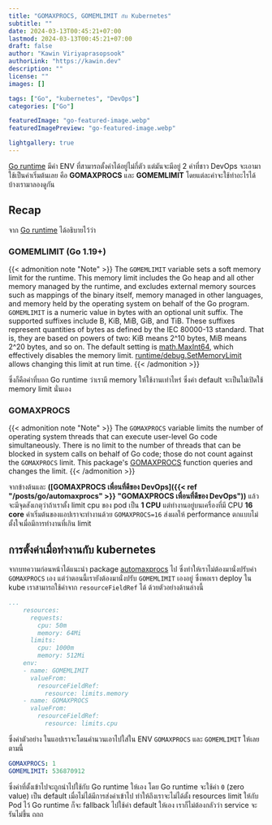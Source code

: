 ```yaml
---
title: "GOMAXPROCS, GOMEMLIMIT กับ Kubernetes"
subtitle: ""
date: 2024-03-13T00:45:21+07:00
lastmod: 2024-03-13T00:45:21+07:00
draft: false
author: "Kawin Viriyaprasopsook"
authorLink: "https://kawin.dev"
description: ""
license: ""
images: []

tags: ["Go", "kubernetes", "DevOps"]
categories: ["Go"]

featuredImage: "go-featured-image.webp"
featuredImagePreview: "go-featured-image.webp"

lightgallery: true
---
```

[Go runtime](https://pkg.go.dev/runtime) มีค่า ENV ที่สามารถตั้งค่าได้อยู่ไม่กี่ตัว แต่มันจะมีอยู่ 2 ค่าที่ชาว DevOps จะเอามาใช้เป็นค่าเริ่มต้นเลย คือ **GOMAXPROCS** และ **GOMEMLIMIT** โดยแต่ละค่าจะใช้ทำอะไรได้บ้างเรามาลองดูกัน
<!--more-->

## Recap
จาก [Go runtime](https://pkg.go.dev/runtime) ได้อธิบายไว้ว่า

### GOMEMLIMIT (Go 1.19+)
{{< admonition note "Note" >}}
The `GOMEMLIMIT` variable sets a soft memory limit for the runtime. This memory limit includes the Go heap and all other memory managed by the runtime, and excludes external memory sources such as mappings of the binary itself, memory managed in other languages, and memory held by the operating system on behalf of the Go program. `GOMEMLIMIT` is a numeric value in bytes with an optional unit suffix. The supported suffixes include B, KiB, MiB, GiB, and TiB. These suffixes represent quantities of bytes as defined by the IEC 80000-13 standard. That is, they are based on powers of two: KiB means 2^10 bytes, MiB means 2^20 bytes, and so on. The default setting is [math.MaxInt64](https://pkg.go.dev/runtime/internal/math#MaxInt64), which effectively disables the memory limit. [runtime/debug.SetMemoryLimit](https://pkg.go.dev/runtime/debug#SetMemoryLimit) allows changing this limit at run time.
{{< /admonition >}}

ซึ่งก็คือค่าที่บอก Go runtime ว่าเรามี memory ให้ใช้งานเท่าไหร่ ซึ่งค่า default จะเป็นไม่เปิดใช้ memory limit นั่นเอง

### GOMAXPROCS
{{< admonition note "Note" >}}
The `GOMAXPROCS` variable limits the number of operating system threads that can execute user-level Go code simultaneously. There is no limit to the number of threads that can be blocked in system calls on behalf of Go code; those do not count against the `GOMAXPROCS` limit. This package's [GOMAXPROCS](https://pkg.go.dev/runtime#GOMAXPROCS) function queries and changes the limit.
{{< /admonition >}}

จากข้างต้นและ **([GOMAXPROCS เพื่อนที่ดีของ DevOps]({{< ref "/posts/go/automaxprocs" >}} "GOMAXPROCS เพื่อนที่ดีของ DevOps"))** แล้วจะมีจุดสังเกตุว่าถ้าเราตั้ง limit cpu ของ pod เป็น **1 CPU** แต่ทำงานอยู่บนเครื่องที่มี CPU **16 core** ค่าเริ่มต้นของแอปเราจะทำงานด้วย `GOMAXPROCS=16` ส่งผลให้ performance ตกแบบไม่ตั้งใจเมื่อมีการทำงานที่เกิน limit

## การตั้งค่าเมื่อทำงานกับ kubernetes
จากบทความก่อนหน้าได้แนะนำ package [automaxprocs](https://github.com/uber-go/automaxprocs) ไป ซึ่งทำให้เราไม่ต้องมานั่งปรับค่า `GOMAXPROCS` เอง แต่ว่าตอนนี้เรายังต้องมานั่งปรับ `GOMEMLIMIT` เองอยู่ ซึ่งพอเรา deploy ใน kube เราสามารถใช้ค่าจาก `resourceFieldRef` ได้ ด้วยตัวอย่างด้านล่างนี้

```yaml
...
    resources:
      requests:
        cpu: 50m
        memory: 64Mi
      limits:
        cpu: 1000m
        memory: 512Mi
    env:
    - name: GOMEMLIMIT
      valueFrom:
        resourceFieldRef:
          resource: limits.memory
    - name: GOMAXPROCS
      valueFrom:
        resourceFieldRef:
          resource: limits.cpu
```

ซึ่งค่าตัวอย่าง ในแอปเราจะโดนคำนวนเอาไปใส่ใน ENV `GOMAXPROCS` และ `GOMEMLIMIT` ให้เลยตามนี้
```yaml
GOMAXPROCS: 1
GOMEMLIMIT: 536870912
```
ซึ่งค่าที่ตั้งเข้าไปจะถูกนำไปใช้กับ Go runtime ให้เอง โดย Go runtime จะใช้ค่า `0` 
(zero value) เป็น default เมื่อไม่ได้มีการส่งค่าเข้าไป ทำให้ถึงเราจะไม่ได้ตั้ง resources limit ให้กับ Pod ไว้ Go runtime ก็จะ fallback ไปใช้ค่า default ให้เอง เราก็ไม่ต้องกลัวว่า service จะรันไม่ขึ้น ถถถ